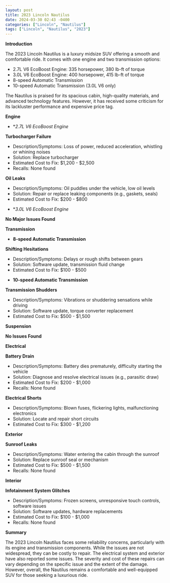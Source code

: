 ```yaml
---
layout: post
title: 2023 Lincoln Nautilus
date: 2024-03-30 02:43 -0400
categories: ["Lincoln", "Nautilus"]
tags: ["Lincoln", "Nautilus", "2023"]
---
```

**Introduction**

The 2023 Lincoln Nautilus is a luxury midsize SUV offering a smooth and comfortable ride. It comes with one engine and two transmission options:

- 2.7L V6 EcoBoost Engine: 335 horsepower, 380 lb-ft of torque
- 3.0L V6 EcoBoost Engine: 400 horsepower, 415 lb-ft of torque
- 8-speed Automatic Transmission
- 10-speed Automatic Transmission (3.0L V6 only)

The Nautilus is praised for its spacious cabin, high-quality materials, and advanced technology features. However, it has received some criticism for its lackluster performance and expensive price tag.

**Engine**

* **2.7L V6 EcoBoost Engine*

 **Turbocharger Failure**
 - Description/Symptoms: Loss of power, reduced acceleration, whistling or whining noises
 - Solution: Replace turbocharger
 - Estimated Cost to Fix: $1,200 - $2,500
 - Recalls: None found

 **Oil Leaks**
 - Description/Symptoms: Oil puddles under the vehicle, low oil levels
 - Solution: Repair or replace leaking components (e.g., gaskets, seals)
 - Estimated Cost to Fix: $200 - $800

* **3.0L V6 EcoBoost Engine*

 **No Major Issues Found**

**Transmission**

* **8-speed Automatic Transmission**

 **Shifting Hesitations**
 - Description/Symptoms: Delays or rough shifts between gears
 - Solution: Software update, transmission fluid change
 - Estimated Cost to Fix: $100 - $500

* **10-speed Automatic Transmission**

 **Transmission Shudders**
 - Description/Symptoms: Vibrations or shuddering sensations while driving
 - Solution: Software update, torque converter replacement
 - Estimated Cost to Fix: $500 - $1,500

**Suspension**

 **No Issues Found**

**Electrical**

 **Battery Drain**
 - Description/Symptoms: Battery dies prematurely, difficulty starting the vehicle
 - Solution: Diagnose and resolve electrical issues (e.g., parasitic draw)
 - Estimated Cost to Fix: $200 - $1,000
 - Recalls: None found

 **Electrical Shorts**
 - Description/Symptoms: Blown fuses, flickering lights, malfunctioning electronics
 - Solution: Locate and repair short circuits
 - Estimated Cost to Fix: $300 - $1,200

**Exterior**

 **Sunroof Leaks**
 - Description/Symptoms: Water entering the cabin through the sunroof
 - Solution: Replace sunroof seal or mechanism
 - Estimated Cost to Fix: $500 - $1,500
 - Recalls: None found

**Interior**

 **Infotainment System Glitches**
 - Description/Symptoms: Frozen screens, unresponsive touch controls, software issues
 - Solution: Software updates, hardware replacements
 - Estimated Cost to Fix: $100 - $1,000
 - Recalls: None found

**Summary**

The 2023 Lincoln Nautilus faces some reliability concerns, particularly with its engine and transmission components. While the issues are not widespread, they can be costly to repair. The electrical system and exterior have also reported some issues. The severity and cost of these repairs can vary depending on the specific issue and the extent of the damage. However, overall, the Nautilus remains a comfortable and well-equipped SUV for those seeking a luxurious ride.
